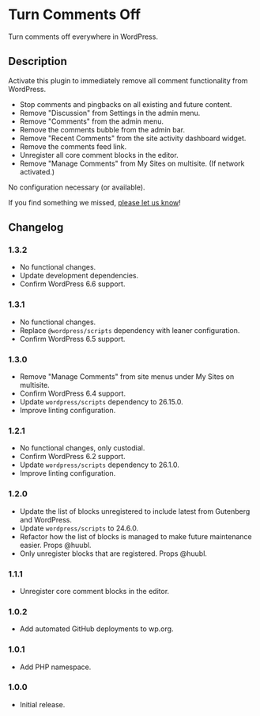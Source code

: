 # Turn Comments Off

Turn comments off everywhere in WordPress.

## Description

Activate this plugin to immediately remove all comment functionality from WordPress.

* Stop comments and pingbacks on all existing and future content.
* Remove "Discussion" from Settings in the admin menu.
* Remove "Comments" from the admin menu.
* Remove the comments bubble from the admin bar.
* Remove "Recent Comments" from the site activity dashboard widget.
* Remove the comments feed link.
* Unregister all core comment blocks in the editor.
* Remove "Manage Comments" from My Sites on multisite. (If network activated.)

No configuration necessary (or available).

If you find something we missed, [please let us know](https://github.com/happyprime/turn-comments-off)!

## Changelog

### 1.3.2

* No functional changes.
* Update development dependencies.
* Confirm WordPress 6.6 support.

### 1.3.1

* No functional changes.
* Replace `@wordpress/scripts` dependency with leaner configuration.
* Confirm WordPress 6.5 support.

### 1.3.0

* Remove "Manage Comments" from site menus under My Sites on multisite.
* Confirm WordPress 6.4 support.
* Update `wordpress/scripts` dependency to 26.15.0.
* Improve linting configuration.

### 1.2.1

* No functional changes, only custodial.
* Confirm WordPress 6.2 support.
* Update `wordpress/scripts` dependency to 26.1.0.
* Improve linting configuration.

### 1.2.0

* Update the list of blocks unregistered to include latest from Gutenberg and WordPress.
* Update `wordpress/scripts` to 24.6.0.
* Refactor how the list of blocks is managed to make future maintenance easier. Props @huubl.
* Only unregister blocks that are registered. Props @huubl.

### 1.1.1

* Unregister core comment blocks in the editor.

### 1.0.2

* Add automated GitHub deployments to wp.org.

### 1.0.1

* Add PHP namespace.

### 1.0.0

* Initial release.

